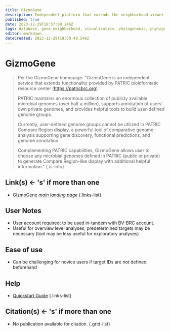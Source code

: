 ```yaml
---
title: GizmoGene
description: Independent platform that extends the neighborhood viewer features, etc., available via BV-BRC (formerly PATRIC)
published: true
date: 2023-12-29T18:57:08.248Z
tags: database, gene neighborhood, visualization, phylogenomic, phylogenetic, phylogenomics, phylogenetics, physical clustering
editor: markdown
dateCreated: 2023-12-29T18:50:49.549Z
---
```


# GizmoGene

> Per the GizmoGene homepage: "GizmoGene is an independent service that extends functionality provided by PATRIC bioinformatic resource center (https://patricbrc.org).
>
>PATRIC maintains an enormous collection of publicly available microbial genomes (over half a million), supports annotation of users’ own private genomes, and provides helpful tools to build user-defined genome groups.
>
>Currently, user-defined genome groups cannot be utilized in PATRIC Compare Region display, a powerful tool of comparative genome analysis supporting gene discovery, functional predictions, and genome annotation.
>
>Complementing PATRIC capabilities, GizmoGene allows user to choose any microbial genomes defined in PATRIC (public or private) to generate Compare Region-like display with additional helpful information."
{.is-info}

## Link(s) <- 's' if more than one

- [GizmoGene *main landing page*](http://www.gizmogene.com)
{.links-list}


## User Notes
 
 - User account required; to be used in-tandem with BV-BRC account.
 - Useful for overview level analyses; predetermined targets may be necessary (tool may be less useful for exploratory analyses)

 
## Ease of use

- Can be challenging for novice users if target IDs are not defined beforehand


## Help

- [Quickstart Guide](http://www.gizmogene.com/GizmoGene_Quickstart_Guide.pdf)
{.links-list}


## Citation(s) <- 's' if more than one

- No publication available for citation.
{.grid-list}
